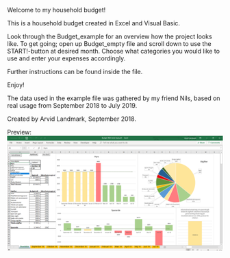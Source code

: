 Welcome to my household budget!

This is a household budget created in Excel and Visual Basic. 

Look through the Budget_example for an overview how the project looks like.
To get going; open up Budget_empty file and scroll down to use the START!-button at desired month. Choose what categories you would like to use and enter your expenses accordingly.

Further instructions can be found inside the file. 

Enjoy!

The data used in the example file was gathered by my friend Nils, based on real usage from September 2018 to July 2019. 

Created by Arvid Landmark, September 2018. 

Preview:
![image](household_budget.png)
